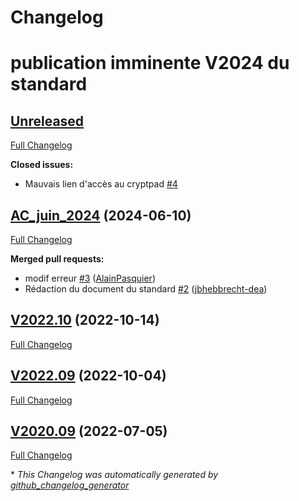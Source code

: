 # Changelog

# publication imminente V2024 du standard

## [Unreleased](https://github.com/cnigfr/StaR-Eau/tree/HEAD)

[Full Changelog](https://github.com/cnigfr/StaR-Eau/compare/AC_juin_2024...HEAD)

**Closed issues:**

- Mauvais lien d'accès au cryptpad [\#4](https://github.com/cnigfr/StaR-Eau/issues/4)

## [AC_juin_2024](https://github.com/cnigfr/StaR-Eau/tree/AC_juin_2024) (2024-06-10)

[Full Changelog](https://github.com/cnigfr/StaR-Eau/compare/V2022.10...AC_juin_2024)

**Merged pull requests:**

- modif erreur [\#3](https://github.com/cnigfr/StaR-Eau/pull/3) ([AlainPasquier](https://github.com/AlainPasquier))
- Rédaction du document du standard [\#2](https://github.com/cnigfr/StaR-Eau/pull/2) ([jbhebbrecht-dea](https://github.com/jbhebbrecht-dea))

## [V2022.10](https://github.com/cnigfr/StaR-Eau/tree/V2022.10) (2022-10-14)

[Full Changelog](https://github.com/cnigfr/StaR-Eau/compare/V2022.09...V2022.10)

## [V2022.09](https://github.com/cnigfr/StaR-Eau/tree/V2022.09) (2022-10-04)

[Full Changelog](https://github.com/cnigfr/StaR-Eau/compare/V2020.09...V2022.09)

## [V2020.09](https://github.com/cnigfr/StaR-Eau/tree/V2020.09) (2022-07-05)

[Full Changelog](https://github.com/cnigfr/StaR-Eau/compare/4c8396d6f61897689838becdf4730b2b790edd25...V2020.09)



\* *This Changelog was automatically generated by [github_changelog_generator](https://github.com/github-changelog-generator/github-changelog-generator)*
